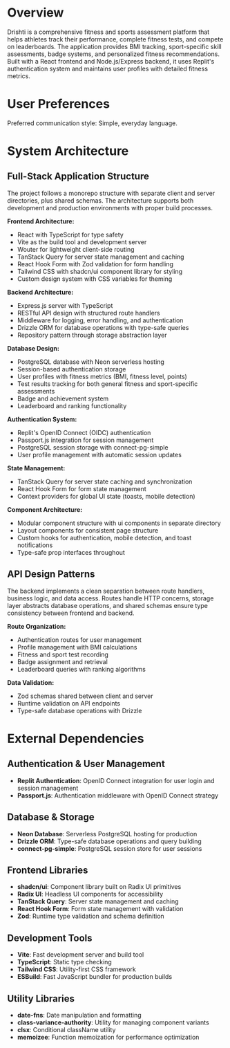 # Overview

Drishti is a comprehensive fitness and sports assessment platform that helps athletes track their performance, complete fitness tests, and compete on leaderboards. The application provides BMI tracking, sport-specific skill assessments, badge systems, and personalized fitness recommendations. Built with a React frontend and Node.js/Express backend, it uses Replit's authentication system and maintains user profiles with detailed fitness metrics.

# User Preferences

Preferred communication style: Simple, everyday language.

# System Architecture

## Full-Stack Application Structure
The project follows a monorepo structure with separate client and server directories, plus shared schemas. The architecture supports both development and production environments with proper build processes.

**Frontend Architecture:**
- React with TypeScript for type safety
- Vite as the build tool and development server
- Wouter for lightweight client-side routing
- TanStack Query for server state management and caching
- React Hook Form with Zod validation for form handling
- Tailwind CSS with shadcn/ui component library for styling
- Custom design system with CSS variables for theming

**Backend Architecture:**
- Express.js server with TypeScript
- RESTful API design with structured route handlers
- Middleware for logging, error handling, and authentication
- Drizzle ORM for database operations with type-safe queries
- Repository pattern through storage abstraction layer

**Database Design:**
- PostgreSQL database with Neon serverless hosting
- Session-based authentication storage
- User profiles with fitness metrics (BMI, fitness level, points)
- Test results tracking for both general fitness and sport-specific assessments
- Badge and achievement system
- Leaderboard and ranking functionality

**Authentication System:**
- Replit's OpenID Connect (OIDC) authentication
- Passport.js integration for session management
- PostgreSQL session storage with connect-pg-simple
- User profile management with automatic session updates

**State Management:**
- TanStack Query for server state caching and synchronization
- React Hook Form for form state management
- Context providers for global UI state (toasts, mobile detection)

**Component Architecture:**
- Modular component structure with ui components in separate directory
- Layout components for consistent page structure
- Custom hooks for authentication, mobile detection, and toast notifications
- Type-safe prop interfaces throughout

## API Design Patterns
The backend implements a clean separation between route handlers, business logic, and data access. Routes handle HTTP concerns, storage layer abstracts database operations, and shared schemas ensure type consistency between frontend and backend.

**Route Organization:**
- Authentication routes for user management
- Profile management with BMI calculations
- Fitness and sport test recording
- Badge assignment and retrieval
- Leaderboard queries with ranking algorithms

**Data Validation:**
- Zod schemas shared between client and server
- Runtime validation on API endpoints
- Type-safe database operations with Drizzle

# External Dependencies

## Authentication & User Management
- **Replit Authentication**: OpenID Connect integration for user login and session management
- **Passport.js**: Authentication middleware with OpenID Connect strategy

## Database & Storage
- **Neon Database**: Serverless PostgreSQL hosting for production
- **Drizzle ORM**: Type-safe database operations and query building
- **connect-pg-simple**: PostgreSQL session store for user sessions

## Frontend Libraries
- **shadcn/ui**: Component library built on Radix UI primitives
- **Radix UI**: Headless UI components for accessibility
- **TanStack Query**: Server state management and caching
- **React Hook Form**: Form state management with validation
- **Zod**: Runtime type validation and schema definition

## Development Tools
- **Vite**: Fast development server and build tool
- **TypeScript**: Static type checking
- **Tailwind CSS**: Utility-first CSS framework
- **ESBuild**: Fast JavaScript bundler for production builds

## Utility Libraries
- **date-fns**: Date manipulation and formatting
- **class-variance-authority**: Utility for managing component variants
- **clsx**: Conditional className utility
- **memoizee**: Function memoization for performance optimization